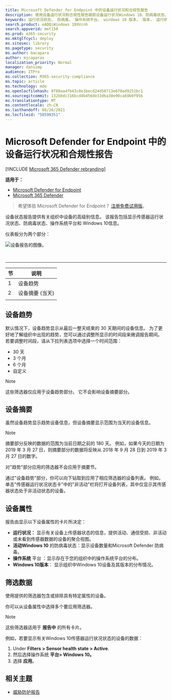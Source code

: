 ```yaml
---
title: Microsoft Defender for Endpoint 中的设备运行状况和合规性报告
description: 使用设备运行状况和合规性报告跟踪设备运行状况Windows 10、防病毒状态、操作系统平台和版本
keywords: 运行状况状态， 防病毒， 操作系统平台， windows 10 版本， 版本， 运行状况， 合规性， 状态
search.product: eADQiWindows 10XVcnh
search.appverid: met150
ms.prod: m365-security
ms.mktglfcycl: deploy
ms.sitesec: library
ms.pagetype: security
ms.author: macapara
author: mjcaparas
localization_priority: Normal
manager: dansimp
audience: ITPro
ms.collection: M365-security-compliance
ms.topic: article
ms.technology: mde
ms.openlocfilehash: 8f80aa4fb43c0e1becd24d58713e6f0ad9251bc1
ms.sourcegitcommit: 132b8dc316bcd4b456de33d6a30e90ca69b0f956
ms.translationtype: MT
ms.contentlocale: zh-CN
ms.lasthandoff: 08/26/2021
ms.locfileid: "58599351"
---
```

# <a name="device-health-and-compliance-report-in-microsoft-defender-for-endpoint"></a>Microsoft Defender for Endpoint 中的设备运行状况和合规性报告

[!INCLUDE [Microsoft 365 Defender rebranding](../../includes/microsoft-defender.md)]


**适用于：**
- [Microsoft Defender for Endpoint](https://go.microsoft.com/fwlink/p/?linkid=2154037)
- [Microsoft 365 Defender](https://go.microsoft.com/fwlink/?linkid=2118804)

> 希望体验 Microsoft Defender for Endpoint？ [注册免费试用版](https://signup.microsoft.com/create-account/signup?products=7f379fee-c4f9-4278-b0a1-e4c8c2fcdf7e&ru=https://aka.ms/MDEp2OpenTrial?ocid=docs-wdatp-exposedapis-abovefoldlink)。

设备状态报告提供有关组织中设备的高级别信息。 该报告包括显示传感器运行状况状态、防病毒状态、操作系统平台和 Windows 10信息。

仪表板分为两个部分：

![设备报告的图像。](images/device-reports.png)

<br>

****

|节|说明|
|---|---|
|1|设备趋势|
|2 |设备摘要 (当天) |
|||

## <a name="device-trends"></a>设备趋势

默认情况下，设备趋势显示从最后一整天结束的 30 天期间的设备信息。 为了更好地了解组织中出现的趋势，您可以通过调整所显示的时间段来微调报告期间。 若要调整时间段，请从下拉列表选项中选择一个时间范围：

- 30 天
- 3 个月
- 6 个月
- 自定义

> [!NOTE]
> 这些筛选器仅应用于设备趋势部分。 它不会影响设备摘要部分。

## <a name="device-summary"></a>设备摘要

虽然设备趋势显示趋势设备信息，但设备摘要显示范围为当天的设备信息。

> [!NOTE]
> 摘要部分反映的数据的范围为当前日期之前的 180 天。 例如，如果今天的日期为 2019 年 3 月 27 日，则摘要部分的数据将反映从 2018 年 9 月 28 日到 2019 年 3 月 27 日的数字。
>
> 对"趋势"部分应用的筛选器不会应用于摘要节。

通过"设备趋势"部分，你可以向下钻取到应用了相应筛选器的设备列表。 例如，单击"传感器运行状况状态卡"中的"非活动"栏将打开设备列表，其中仅显示其传感器状态处于非活动状态的设备。

## <a name="device-attributes"></a>设备属性

报告由显示以下设备属性的卡片所决定：

- **运行状况：** 显示有关设备上传感器状态的信息，提供活动、通信受损、非活动或未看到传感器数据的设备的聚合视图。
- **活动Windows 10** 的防病毒状态：显示设备数量和Microsoft Defender 防病毒。
- **操作系统** 平台 ：显示存在于您的组织中的操作系统平台的分布。
- **Windows 10版本**： 显示组织中Windows 10设备及其版本的分布情况。

## <a name="filter-data"></a>筛选数据

使用提供的筛选器包含或排除具有特定属性的设备。

你可以从设备属性中选择多个要应用筛选器。

> [!NOTE]
> 这些筛选器适用于 **报告中** 的所有卡片。

例如，若要显示有关Windows 10传感器运行状况状态的设备的数据：

1. Under **Filters > Sensor health state > Active**.
2. 然后选择操作系统 **平台> Windows 10。**
3. 选择 **应用**。

## <a name="related-topic"></a>相关主题

- [威胁防护报告](threat-protection-reports.md)

